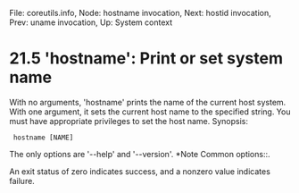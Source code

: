 File: coreutils.info,  Node: hostname invocation,  Next: hostid invocation,  Prev: uname invocation,  Up: System context

21.5 'hostname': Print or set system name
=========================================

With no arguments, 'hostname' prints the name of the current host
system.  With one argument, it sets the current host name to the
specified string.  You must have appropriate privileges to set the host
name.  Synopsis:

     hostname [NAME]

   The only options are '--help' and '--version'.  *Note Common
options::.

   An exit status of zero indicates success, and a nonzero value
indicates failure.

